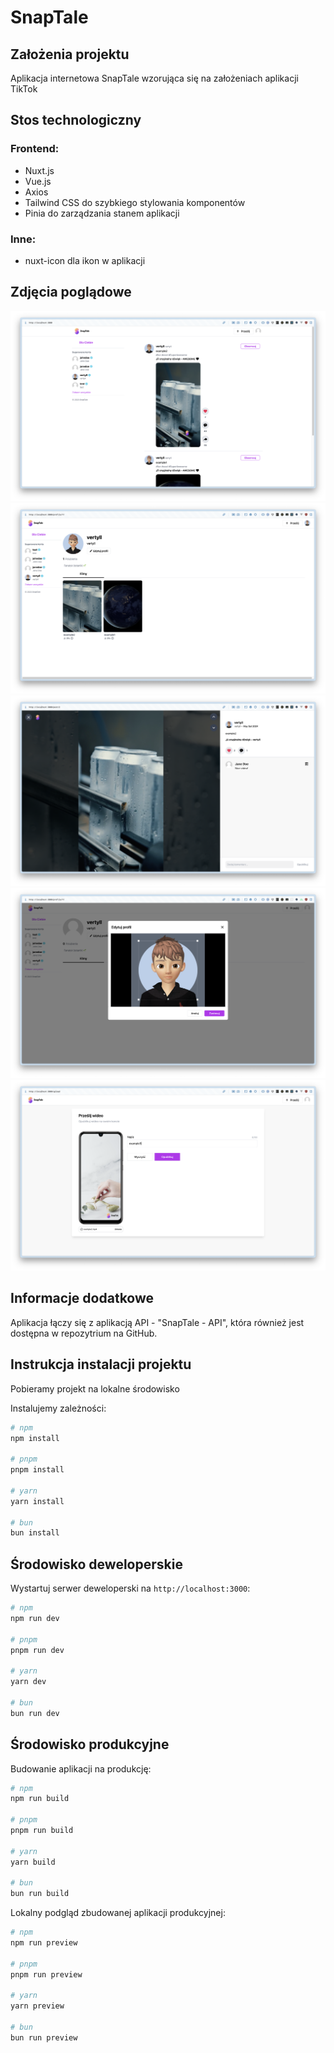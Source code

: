 # SnapTale

## Założenia projektu 

Aplikacja internetowa SnapTale wzorująca się na założeniach aplikacji TikTok

## Stos technologiczny

### Frontend:
- Nuxt.js
- Vue.js
- Axios
- Tailwind CSS do szybkiego stylowania komponentów
- Pinia do zarządzania stanem aplikacji

### Inne:
- nuxt-icon dla ikon w aplikacji

## Zdjęcia poglądowe

![Widok projektu](https://raw.githubusercontent.com/vertyll/SnapTale/main/screenshots/snaptale4.png)
![Widok projektu](https://raw.githubusercontent.com/vertyll/SnapTale/main/screenshots/snaptale2.png)
![Widok projektu](https://raw.githubusercontent.com/vertyll/SnapTale/main/screenshots/snaptale5.png)
![Widok projektu](https://raw.githubusercontent.com/vertyll/SnapTale/main/screenshots/snaptale1.png)
![Widok projektu](https://raw.githubusercontent.com/vertyll/SnapTale/main/screenshots/snaptale3.png)

## Informacje dodatkowe

Aplikacja łączy się z aplikacją API - "SnapTale - API", która również jest dostępna w repozytrium na GitHub.

## Instrukcja instalacji projektu

Pobieramy projekt na lokalne środowisko

Instalujemy zależności:

```bash
# npm
npm install

# pnpm
pnpm install

# yarn
yarn install

# bun
bun install
```

## Środowisko deweloperskie

Wystartuj serwer deweloperski na `http://localhost:3000`:

```bash
# npm
npm run dev

# pnpm
pnpm run dev

# yarn
yarn dev

# bun
bun run dev
```

## Środowisko produkcyjne

Budowanie aplikacji na produkcję:

```bash
# npm
npm run build

# pnpm
pnpm run build

# yarn
yarn build

# bun
bun run build
```

Lokalny podgląd zbudowanej aplikacji produkcyjnej:

```bash
# npm
npm run preview

# pnpm
pnpm run preview

# yarn
yarn preview

# bun
bun run preview
```

